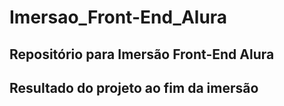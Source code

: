 # Imersao_Front-End_Alura

## Repositório para Imersão Front-End Alura

## Resultado do projeto ao fim da imersão
